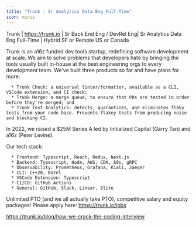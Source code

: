 ```yaml
---
title: "Trunk : Sr Analytics Data Eng Full-Time"
icon: minus
---
```

Trunk | <a href="https:&#x2F;&#x2F;trunk.io" rel="nofollow">https:&#x2F;&#x2F;trunk.io</a> | Sr Back End Eng &#x2F; DevRel Eng| Sr Analytics Data Eng Full-Time | Hybrid SF or Remote US or Canada

Trunk is an a16z funded dev tools startup, redefining software development at scale. We aim to solve problems that developers hate by bringing the tools usually built in-house at the best engineering orgs to every development team. We&#x27;ve built three products so far and have plans for more:

<pre><code>  * Trunk Check: a universal linter&#x2F;formatter, available as a CLI, VSCode extension, and CI check;
  * Trunk Merge: a merge queue, to ensure that PRs are tested in order before they&#x27;re merged; and
  * Trunk Test Analytics: detects, quarantines, and eliminates flaky tests from your code base. Prevents flakey tests from producing noise and blocking CI.
</code></pre>
In 2022, we raised a $25M Series A led by Initialized Capital (Garry Tan) and a16z (Peter Levine).

Our tech stack:

<pre><code>  * Frontend: Typescript, React, Redux, Next.js
  * Backend: Typescript, Node, AWS, CDK, k8s, gRPC
  * Observability: Prometheus, Grafana, Kiali, Jaeger
  * CLI: C++20, Bazel
  * VSCode Extension: Typescript
  * CI&#x2F;CD: GitHub Actions
  * General: GitHub, Slack, Linear, Slite
</code></pre>
Unlimited PTO (and we all actually take PTO), competitive salary and equity packages! Please apply here: <a href="https:&#x2F;&#x2F;trunk.io&#x2F;jobs" rel="nofollow">https:&#x2F;&#x2F;trunk.io&#x2F;jobs</a>

<a href="https:&#x2F;&#x2F;trunk.io&#x2F;blog&#x2F;how-we-crack-the-coding-interview" rel="nofollow">https:&#x2F;&#x2F;trunk.io&#x2F;blog&#x2F;how-we-crack-the-coding-interview</a>
